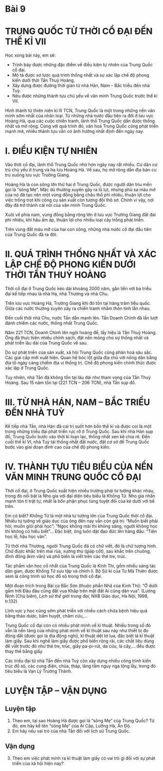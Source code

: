 # Bài 9
# TRUNG QUỐC TỪ THỜI CỔ ĐẠI ĐẾN THẾ KỈ VII

Học xong bài này, em sẽ:
* Trình bày được những đặc điểm về điều kiện tự nhiên của Trung Quốc cổ đại.
* Mô tả được sơ lược quá trình thống nhất và sự xác lập chế độ phong kiến dưới thời Tần Thuỷ Hoàng.
* Xây dựng được đường thời gian từ nhà Hán, Nam – Bắc triều đến nhà Tuỳ.
* Nêu được những thành tựu chủ yếu về văn minh Trung Quốc trước thế kỉ VII.

Hình thành từ thiên niên kỉ III TCN, Trung Quốc là một trong những nền văn minh sớm nhất của nhân loại. Từ những nhà nước đầu tiên ra đời ở lưu vực Hoàng Hà, qua các cuộc chiến tranh, lãnh thổ Trung Quốc dần được thống nhất và mở rộng. Cùng với quá trình đó, văn hoá Trung Quốc cũng phát triển mạnh mẽ, nhiều thành tựu vẫn có ảnh hưởng nhất định đến ngày nay.

# I. ĐIỀU KIỆN TỰ NHIÊN

Vào thời cổ đại, lãnh thổ Trung Quốc nhỏ hơn ngày nay rất nhiều. Cư dân cư trú chủ yếu ở trung và hạ lưu Hoàng Hà. Về sau, họ mở rộng dần địa bàn cư trú xuống lưu vực Trường Giang.

Hoàng Hà là con sông lớn thứ hai ở Trung Quốc, được người dân trìu mến gọi là “sông Mẹ”. Mặc dù thường xuyên gây ra lũ lụt, nhưng phù sa màu mỡ của nó đã tạo nên một vùng đồng bằng châu thổ phì nhiêu, thuận lợi cho việc trồng trọt khi công cụ sản xuất còn tương đối thô sơ. Chính vì vậy, nơi đây đã trở thành cái nôi của văn minh Trung Quốc.

Xuôi về phía nam, vùng đồng bằng rộng lớn ở lưu vực Trường Giang đất đai phì nhiêu, khí hậu ấm áp, thuận lợi cho nhiều loại cây trồng phát triển.

Trên vùng đất màu mỡ của hai con sông, những nhà nước cổ đại đầu tiên của Trung Quốc đã ra đời.

# II. QUÁ TRÌNH THỐNG NHẤT VÀ XÁC LẬP CHẾ ĐỘ PHONG KIẾN DƯỚI THỜI TẦN THUỶ HOÀNG

Thời cổ đại ở Trung Quốc kéo dài khoảng 2000 năm, gắn liền với ba triều đại kế tiếp nhau là nhà Hạ, nhà Thương và nhà Chu.

Trên lưu vực Hoàng Hà, Trường Giang khi đó tồn tại hàng trăm tiểu quốc. Giữa các nước thường xuyên xảy ra chiến tranh nhằm thôn tính lẫn nhau.

Đến cuối thời nhà Chu, nước Tần dần mạnh lên. Tần Doanh Chính đã lần lượt đánh chiếm các nước, thống nhất Trung Quốc.

Năm 221 TCN, Doanh Chính lên ngôi hoàng đế, lấy hiệu là Tần Thuỷ Hoàng. Ông đã thực hiện nhiều chính sách, đặt nền móng cho sự thống nhất và phát triển lâu dài của Trung Quốc về sau.

Do sự phát triển của sản xuất, xã hội Trung Quốc cũng phân hoá sâu sắc. Các giai cấp mới xuất hiện. Quan hệ bóc lột giữa địa chủ với nông dân bằng địa tô ngày càng chiếm địa vị thống trị. Chế độ phong kiến chính thức được xác lập ở Trung Quốc.

Tuy nhiên, nhà Tần đã không tồn tại lâu dài như tham vọng của Tần Thuỷ Hoàng. Sau 15 năm tồn tại (221 TCN – 206 TCN), nhà Tần sụp đổ.

# III. TỪ NHÀ HÁN, NAM – BẮC TRIỀU ĐẾN NHÀ TUỲ

Kế tiếp nhà Tần, nhà Hán đã cai trị suốt hơn bốn thế kỉ và được coi là một trong những triều đại phát triển rực rỡ ở Trung Quốc. Sau khi nhà Hán sụp đổ, Trung Quốc bước vào thời kì loạn lạc, thống nhất xen kẽ chia rẽ. Đến cuối thế kỉ VI, nhà Tuỳ tái thống nhất đất nước, đặt cơ sở để Trung Quốc bước vào giai đoạn đỉnh cao của chế độ phong kiến.

# IV. THÀNH TỰU TIÊU BIỂU CỦA NỀN VĂN MINH TRUNG QUỐC CỔ ĐẠI

Thời cổ đại, ở Trung Quốc xuất hiện nhiều trường phái tư tưởng khác nhau, trong đó nổi bật là Nho gia với đại diện tiêu biểu là Khổng Tử. Nho gia nhấn mạnh tôn ti trật tự, nhất là bổn phận phục tùng tuyệt đối của kẻ dưới với bề trên.

Em có biết?
Khổng Tử là một nhà tư tưởng lớn của Trung Quốc thời cổ đại. Nhiều tư tưởng về giáo dục của ông đến nay vẫn còn giá trị: “Muốn biết phải hỏi, muốn giỏi phải học”; “Ngọc không mài thì không sáng, người không học thì không có hiểu biết”... Đặc biệt, ông luôn đặt đạo đức lên hàng đầu: “Tiên học lễ, hậu học văn”.

Từ thời nhà Thương, người Trung Quốc đã có chữ viết, đó là chữ tượng hình. Chữ được khắc trên mai rùa, xương thú (giáp cốt), sau khắc trên chuông, đỉnh đồng (kim văn) và phổ biến là viết trên các thẻ tre, trúc.

Tác phẩm văn học cổ nhất của Trung Quốc là Kinh Thi, gồm nhiều sáng tác dân gian, được Khổng Tử sưu tập và chỉnh lí. Bộ Sử kí của Tư Mã Thiên được xem là công trình sử học đồ sộ trong thời cổ đại.

Một đoạn trích trong Bài ca Bắc Sơn (thuộc phần Nhã của Kinh Thi):
“Ở dưới gầm trời
Đâu đâu cũng đất vua
Khắp trên mặt đất
Ai cũng dân vua”.
(Lương Ninh (Chủ biên),
*Lịch sử thế giới trung đại*, NXB Giáo dục, Hà Nội, 1998, tr.132)

Lĩnh vực y học cũng sớm phát triển với nhiều cách chữa bệnh hiệu quả bằng thảo dược, bấm huyệt, châm cứu,...

Trung Quốc cổ đại còn có nhiều phát minh về kĩ thuật. Nhiều trong số đó vẫn là nền tảng của những phát minh về kĩ thuật sau này như thiết bị đo động đất (được gọi là địa động nghi), kĩ thuật dệt tơ lụa, đặc biệt là kĩ thuật làm giấy. Sau khi nghề làm giấy được phổ biến rộng rãi, các chất liệu dùng để viết trước đó như thẻ tre, trúc, giấy pa-pi-rút, da cừu, lá cây,... đều được thay thế bằng giấy.

Các triều đại từ nhà Tần đến nhà Tuỳ còn xây dựng nhiều công trình kiến trúc đồ sộ, các cung điện, chùa, tháp, lăng tẩm nguy nga lộng lẫy, trong đó tiêu biểu là Vạn Lý Trường Thành.

# LUYỆN TẬP – VẬN DỤNG

## Luyện tập
1. Theo em, tại sao Hoàng Hà được gọi là “sông Mẹ” của Trung Quốc? Từ đó, em hãy kể tên “sông Mẹ” của Ai Cập, Lưỡng Hà, Ấn Độ.
2. Em hãy nêu vai trò của nhà Tần đối với lịch sử Trung Quốc.

## Vận dụng
3. Theo em việc phát minh ra kĩ thuật làm giấy có vai trò gì đối với sự phát triển của xã hội hiện nay?
